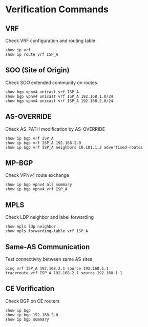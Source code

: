 # Verification Commands

## VRF
Check VRF configuration and routing table
```
show ip vrf
show ip route vrf ISP_A
```

## SOO (Site of Origin)
Check SOO extended community on routes
```
show bgp vpnv4 unicast vrf ISP_A
show bgp vpnv4 unicast vrf ISP_A 192.168.1.0/24
show bgp vpnv4 unicast vrf ISP_A 192.168.2.0/24
```

## AS-OVERRIDE
Check AS_PATH modification by AS-OVERRIDE
```
show ip bgp vrf ISP_A
show ip bgp vrf ISP_A 192.168.2.0
show ip bgp vrf ISP_A neighbors 10.101.1.2 advertised-routes
```

## MP-BGP
Check VPNv4 route exchange
```
show ip bgp vpnv4 all summary
show ip bgp vpnv4 vrf ISP_A
```

## MPLS
Check LDP neighbor and label forwarding
```
show mpls ldp neighbor
show mpls forwarding-table vrf ISP_A
```

## Same-AS Communication
Test connectivity between same AS sites
```
ping vrf ISP_A 192.168.2.1 source 192.168.1.1
traceroute vrf ISP_A 192.168.2.1 source 192.168.1.1
```

## CE Verification
Check BGP on CE routers
```
show ip bgp
show ip bgp 192.168.2.0
show ip bgp summary
```
